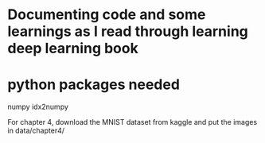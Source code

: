 # Documenting code and some learnings as I read through learning deep learning book
# python packages needed
numpy
idx2numpy

For chapter 4, download the MNIST dataset from kaggle and put the images in data/chapter4/